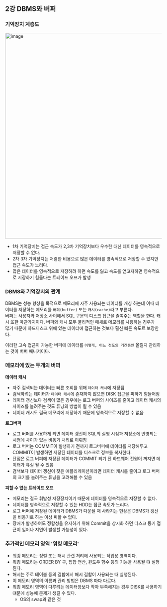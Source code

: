 ## 2강 DBMS와 버퍼

### 기억장치 계층도
<img width="661" alt="image" src="https://user-images.githubusercontent.com/56028408/186421332-ee354190-2ea3-4c84-97ec-3451c87ebf03.png">

- 1차 기억장치는 접근 속도가 2,3차 기억장치보다 우수한 대신 데이터를 영속적으로 저장할 수 없다.
- 2차 3차 기억장치는 저렴한 비용으로 많은 데이터를 영속적으로 저장할 수 있지만 접근 속도가 느리다. 
- 많은 데이터를 영속적으로 저장하려 하면 속도를 잃고 속도를 얻고자하면 영속적으로 저장하기 힘들다는 트레이드 오프가 발생

### DBMS와 기억장치의 관계

DBMS는 성능 향상을 목적으로 메모리에 자주 사용되는 데이터를 캐싱 하는데 이때 데이터를 저장하는 메모리를 `버퍼(buffer)` 또는 `캐시(cache)`라고 부른다.  
버퍼는 사용자와 저장소 사이에서 SQL 구문의 디스크 접근을 줄여주는 역할을 한다. 캐시 또한 마찬가지이다. 버퍼와 캐시 모두 물리적인 매체로 메모리를 사용하는 경우가  
많기 때문에 하드디스크 위에 있는 데이터에 접근하는 것보다 훨신 빠른 속도르 보장한다.

이러한 고속 접근이 가능한 버퍼에 데이터를 `어떻게, 어느 정도의 기간동안` 올릴지 관리하는 것이 버퍼 매니저이다.

### 메모리에 있는 두개의 버퍼

**데이터 캐시**
- 자주 검색되는 데이터는 빠른 조회를 위해 `데이터 캐시`에 저장됨
- 검색하려는 데이터가 `데이터 캐시`에 존재하지 않으면 DISK 접근을 피하기 힘들어짐
- 데이터 갱신보다 검색이 많은 경우에는 로그 버퍼의 사이즈를 줄이고 데이터 캐시의 사이즈를 늘려주는 것도 튜닝의 방법이 될 수 있음
- 데이터 캐시도 결국 메모리에 저장하기 때문에 영속적으로 저장할 수 없음

**로그버퍼**
- 로그 버퍼를 사용하게 되면 데이터 갱신이 SQL의 실행 시점과 저장소에 반영되는 시점에 차이가 있는 비동기 처리로 이뤄짐
- 로그 버퍼는 COMMIT이 발생하기 전까지 로그버퍼에 데이터를 저장해두고 COMMIT이 발생하면 저장된 데이터를 디스크로 정보를 복사한다.
- 단점은 로그 버퍼에 저장된 데이터가 COMMIT 되기 전 하드웨어 전원이 꺼지면 데이터가 유실 될 수 있음
- 검색보다 데이터 갱신이 잦은 애플리케이션이라면 데이터 캐시를 줄이고 로그 버퍼의 크기를 늘려주는 튜닝을 고려해볼 수 있음


**피할 수 없는 트레이드 오프**
- 메모리는 결국 휘발성 저장장치이기 때문에 데이터를 영속적으로 저장할 수 없다.
- 데이터를 영속적으로 저장할 수 있는 HDD는 접근 속도가 느리다. 
- 로그 버퍼에 저장된 데이터가 DBMS가 다운될 때 사라지는 현상은 DBMS가 갱신을 비동기로 하는 이상 피할 수 없다.
- 장애가 발생하여도 정합성을 유지하기 위해 Commit을 상시화 하면 디스크 동기 접근이 일어나 지연이 발생할 가능성이 있다. 


### 추가적인 메모리 영역 '워킹 메모리'
- 워킹 메모리는 정렬 또는 해시 관련 처리에 사용되는 작업용 영역이다. 
- 워킹 메모리는 ORDER BY 구, 집합 연산, 윈도우 함수 등의 기능을 사용될 떄 실행된다.
- 해시는 주로 테이블 등의 결합에서 해시 결합이 사용되는 때 실행된다.
- 이 메모리 영역의 이름과 관리 방법은 DBMS 마다 다르다.
- 워킹 메모리 영역이 다루려는 데이터양보다 작아 부족해지는 경우 DISK를 사용하기 떄문에 성능에 문제가 생길 수 있다.
  - OS의 swap과 같은 것




  
